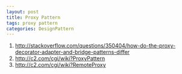 ```yaml
---
layout: post
title: Proxy Pattern
tags: proxy pattern
categories: DesignPattern
---
```

1. <http://stackoverflow.com/questions/350404/how-do-the-proxy-decorator-adapter-and-bridge-patterns-differ>  
2. <http://c2.com/cgi/wiki?ProxyPattern>  
3. <http://c2.com/cgi/wiki?RemoteProxy>  

